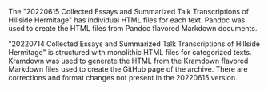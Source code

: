 The "20220615 Collected Essays and Summarized Talk Transcriptions of Hillside Hermitage" has individual HTML files for each text. Pandoc was used to create the HTML files from Pandoc flavored Markdown documents.

"20220714 Collected Essays and Summarized Talk Transcriptions of Hillside Hermitage" is structured with monolithic HTML files for categorized texts. Kramdown was used to generate the HTML from the Kramdown flavored Markdown files used to create the GitHub page of the archive. There are corrections and format changes not present in the 20220615 version.
